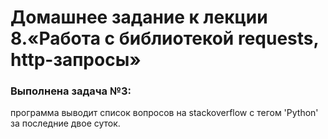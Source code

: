 # Домашнее задание к лекции 8.«Работа с библиотекой requests, http-запросы»
### Выполнена задача №3: 
программа выводит список вопросов на stackoverflow с тегом 'Python' за последние двое суток.